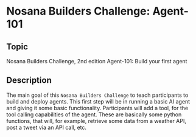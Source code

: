 # Nosana Builders Challenge: Agent-101

## Topic

Nosana Builders Challenge, 2nd edition
Agent-101: Build your first agent

## Description

The main goal of this `Nosana Builders Challenge` to teach participants to build and deploy agents. This first step will be in running a basic AI agent and giving it some basic functionality. Participants will add a tool, for the tool calling capabilities of the agent. These are basically some python functions, that will, for example, retrieve some data from a weather API, post a tweet via an API call, etc.
